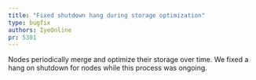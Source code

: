 ```yaml
---
title: "Fixed shutdown hang during storage optimization"
type: bugfix
authors: IyeOnline
pr: 5301
---
```


Nodes periodically merge and optimize their storage over time. We fixed a hang
on shutdown for nodes while this process was ongoing.
